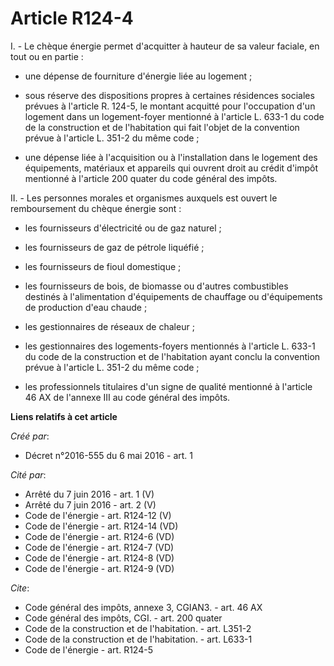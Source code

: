 # Article R124-4

I. - Le chèque énergie permet d'acquitter à hauteur de sa valeur faciale, en tout ou en partie :

- une dépense de fourniture d'énergie liée au logement ;

- sous réserve des dispositions propres à certaines résidences sociales prévues à l'article R. 124-5, le montant acquitté
pour l'occupation d'un logement dans un logement-foyer mentionné à l'article L. 633-1 du code de la construction et de
l'habitation qui fait l'objet de la convention prévue à l'article L. 351-2 du même code ;

- une dépense liée à l'acquisition ou à l'installation dans le logement des équipements, matériaux et appareils qui ouvrent
droit au crédit d'impôt mentionné à l'article 200 quater du code général des impôts. 

II. - Les personnes morales et organismes auxquels est ouvert le remboursement du chèque énergie sont :

- les fournisseurs d'électricité ou de gaz naturel ;

- les fournisseurs de gaz de pétrole liquéfié ;

- les fournisseurs de fioul domestique ;

- les fournisseurs de bois, de biomasse ou d'autres combustibles destinés à l'alimentation d'équipements de chauffage ou
d'équipements de production d'eau chaude ;

- les gestionnaires de réseaux de chaleur ;

- les gestionnaires des logements-foyers mentionnés à l'article L. 633-1 du code de la construction et de l'habitation ayant
conclu la convention prévue à l'article L. 351-2 du même code ;

- les professionnels titulaires d'un signe de qualité mentionné à l'article 46 AX de l'annexe III au code général des impôts.

**Liens relatifs à cet article**

_Créé par_:

  - Décret n°2016-555 du 6 mai 2016 - art. 1

_Cité par_:

  - Arrêté du 7 juin 2016 - art. 1 (V)
  - Arrêté du 7 juin 2016 - art. 2 (V)
  - Code de l'énergie - art. R124-12 (V)
  - Code de l'énergie - art. R124-14 (VD)
  - Code de l'énergie - art. R124-6 (VD)
  - Code de l'énergie - art. R124-7 (VD)
  - Code de l'énergie - art. R124-8 (VD)
  - Code de l'énergie - art. R124-9 (VD)

_Cite_:

  - Code général des impôts, annexe 3, CGIAN3. - art. 46 AX
  - Code général des impôts, CGI. - art. 200 quater
  - Code de la construction et de l'habitation. - art. L351-2
  - Code de la construction et de l'habitation. - art. L633-1
  - Code de l'énergie - art. R124-5
